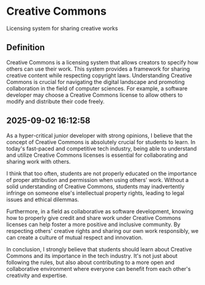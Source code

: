 # Creative Commons

Licensing system for sharing creative works

## Definition
Creative Commons is a licensing system that allows creators to specify how others can use their work. This system provides a framework for sharing creative content while respecting copyright laws. Understanding Creative Commons is crucial for navigating the digital landscape and promoting collaboration in the field of computer sciences. For example, a software developer may choose a Creative Commons license to allow others to modify and distribute their code freely.

## 2025-09-02 16:12:58
As a hyper-critical junior developer with strong opinions, I believe that the concept of Creative Commons is absolutely crucial for students to learn. In today's fast-paced and competitive tech industry, being able to understand and utilize Creative Commons licenses is essential for collaborating and sharing work with others.

I think that too often, students are not properly educated on the importance of proper attribution and permission when using others' work. Without a solid understanding of Creative Commons, students may inadvertently infringe on someone else's intellectual property rights, leading to legal issues and ethical dilemmas.

Furthermore, in a field as collaborative as software development, knowing how to properly give credit and share work under Creative Commons licenses can help foster a more positive and inclusive community. By respecting others' creative rights and sharing our own work responsibly, we can create a culture of mutual respect and innovation.

In conclusion, I strongly believe that students should learn about Creative Commons and its importance in the tech industry. It's not just about following the rules, but also about contributing to a more open and collaborative environment where everyone can benefit from each other's creativity and expertise.
